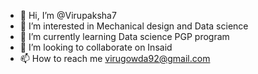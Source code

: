 - 👋 Hi, I’m @Virupaksha7
- 👀 I’m interested in Mechanical design and Data science
- 🌱 I’m currently learning Data science PGP program 
- 💞️ I’m looking to collaborate on Insaid 
- 📫 How to reach me virugowda92@gmail.com

<!---
Virupaksha7/Virupaksha7 is a ✨ special ✨ repository because its `README.md` (this file) appears on your GitHub profile.
You can click the Preview link to take a look at your changes.
--->
